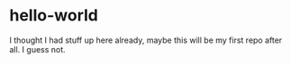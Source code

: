 # hello-world
I thought I had stuff up here already, maybe this will be my first repo after all. 
I guess not.
